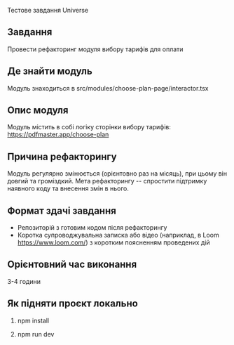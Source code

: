 Тестове завдання Universe

## Завдання

Провести рефакторинг модуля вибору тарифів для оплати

## Де знайти модуль

Модуль знаходиться в src/modules/choose-plan-page/interactor.tsx

## Опис модуля

Модуль містить в собі логіку сторінки вибору тарифів:
https://pdfmaster.app/choose-plan

## Причина рефакторингу

Модуль регулярно змінюється (орієнтовно раз на місяць), при цьому він довгий та громіздкий.
Мета рефакторингу -- спростити підтримку наявного коду та внесення змін в нього.

## Формат здачі завдання

- Репозиторій з готовим кодом після рефакторингу
- Коротка супроводжувальна записка або відео (наприклад, в Loom https://www.loom.com/) з коротким поясненням проведених дій

## Орієнтовний час виконання
3-4 години

## Як підняти проєкт локально

1. npm install

2. npm run dev
